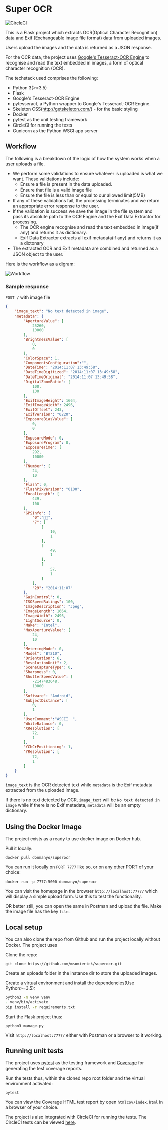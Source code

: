 # Super OCR

[![CircleCI](https://circleci.com/gh/msomierick/superocr/tree/master.svg?style=svg)](https://circleci.com/gh/msomierick/superocr/tree/master)

This is a Flask project which extracts OCR(Optical Character Recognition) data and Exif
(Exchangeable image file format) data from uploaded images.

Users upload the images and the data is returned as a JSON response.

For the OCR data, the project uses [Google's Tesseract-OCR Engine](https://github.com/tesseract-ocr/tesseract) to recognise and read the text embedded in images, a form of optical character recognition (OCR).

The techstack used comprises the following:

- Python 3(>=3.5)
- Flask
- Google's Tesseract-OCR Engine
- pytesseract, a Python wrapper to Google's Tesseract-OCR Engine.
- Skeleton CSS(http://getskeleton.com/) - for the basic styling
- Docker
- pytest as the unit testing framework
- CircleCI for running the tests
- Gunicorn as the Python WSGI app server

## Workflow

The following is a breakdown of the logic of how the system works when a user uploads a file.

- We perform some validations to ensure whatever is uploaded is what we want. These validations include:
  - Ensure a file is present in the data uploaded.
  - Ensure that file is a valid image file
  - Ensure the file is less than or equal to our allowed limit(5MB)
- If any of these validations fail, the processing terminates and we return an appropriate error
response to the user.
- If the validation is success we save the image in the file system and pass its absolute path
to the OCR Engine and the Exif Data Extractor for processing.
  - The OCR engine recognise and read the text embedded in image(if any) and returns it as dictionary.
  - Exif Data Extractor extracts all exif metadata(if any) and returns it as a dictonary
- The extracted OCR and Exif metadata are combined and returned as a JSON object to the user.

Here is the workflow as a digram:

![Workflow](workflow.png)

### Sample response

`POST /` with image file

```json
{
    "image_text": "No text detected in image",
    "metadata": {
        "ApertureValue": [
            25260,
            10000
        ],
        "BrightnessValue": [
            0,
            0
        ],
        "ColorSpace": 1,
        "ComponentsConfiguration":"",
        "DateTime": "2014:11:07 13:49:58",
        "DateTimeDigitized": "2014:11:07 13:49:58",
        "DateTimeOriginal": "2014:11:07 13:49:58",
        "DigitalZoomRatio": [
            100,
            100
        ],
        "ExifImageHeight": 1664,
        "ExifImageWidth": 2496,
        "ExifOffset": 243,
        "ExifVersion": "0220",
        "ExposureBiasValue": [
            0,
            0
        ],
        "ExposureMode": 0,
        "ExposureProgram": 0,
        "ExposureTime": [
            292,
            10000
        ],
        "FNumber": [
            24,
            10
        ],
        "Flash": 0,
        "FlashPixVersion": "0100",
        "FocalLength": [
            439,
            100
        ],
        "GPSInfo": {
            "0":"",
            "7": [
                [
                    10,
                    1
                ],
                [
                    49,
                    1
                ],
                [
                    57,
                    1
                ]
            ],
            "29": "2014:11:07"
        },
        "GainControl": 0,
        "ISOSpeedRatings": 100,
        "ImageDescription": "Jpeg",
        "ImageLength": 1664,
        "ImageWidth": 2496,
        "LightSource": 0,
        "Make": "Intel",
        "MaxApertureValue": [
            24,
            10
        ],
        "MeteringMode": 0,
        "Model": "BT210",
        "Orientation": 6,
        "ResolutionUnit": 2,
        "SceneCaptureType": 0,
        "Sharpness": 0,
        "ShutterSpeedValue": [
            -2147483648,
            10000
        ],
        "Software": "Android",
        "SubjectDistance": [
            0,
            1
        ],
        "UserComment":"ASCII  ",
        "WhiteBalance": 0,
        "XResolution": [
            72,
            1
        ],
        "YCbCrPositioning": 1,
        "YResolution": [
            72,
            1
        ]
    }
}
```

`image_text` is the OCR detected text while `metadata` is the Exif metadata extracted from the uploaded image.

If there is no text detected by OCR, `image_text` will be `No text detected in image` while if there
is no Exif metadata, `metadata` will be an empty dictionary.

## Using the Docker Image

The project exists as a ready to use docker image on Docker hub.

Pull it locally:

`docker pull donmanyo/superocr`

You can run it locally on `PORT 7777` like so, or on any other PORT of your choice:

`docker run -p 7777:5000 donmanyo/superocr`

You can visit the homepage in the browser `http://localhost:7777/` which will display a simple upload form. Use this to test the functionality.

OR better still, you can open the same in Postman and upload the file. Make the image file has the key `file`.

## Local setup

You can also clone the repo from Github and run the project locally without Docker.
The project uses 

Clone the repo:

`git clone https://github.com/msomierick/superocr.git`

Create an uploads folder in the instance dir to store the uploaded images.

Create a virtual environment and install the dependencies(Use Python>=3.5):

```bash
python3 -m venv venv
. venv/bin/activate
pip install -r requirements.txt
```

Start the Flask project thus:

`python3 manage.py`

Visit `http://localhost:7777/` either with Postman or a browser to it working.

## Running unit tests

The project uses [pytest](https://docs.pytest.org/en/latest/) as the testing framework and
[Coverage](https://coverage.readthedocs.io/en/v4.5.x/) for generating the test coverage reports.

Run the tests thus, within the cloned repo root folder and the virtual environment activated:

`pytest`

You can view the Coverage HTML test report by open `htmlcov/index.html` in a browser of your choice.

The project is also integrated with CircleCI for running the tests. The CircleCI tests can be viewed [here](https://circleci.com/gh/msomierick/superocr).
